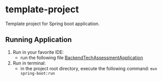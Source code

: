 # template-project

Template project for Spring boot application.


Running Application
------------
1. Run in your favorite IDE:
    - run the following file [BackendTechAssessmentApplication](src/main/java/org/megro/TemplateApplication.java)
2. Run in terminal:
    - in the project root directory, execute the following command: `mvn spring-boot:run`